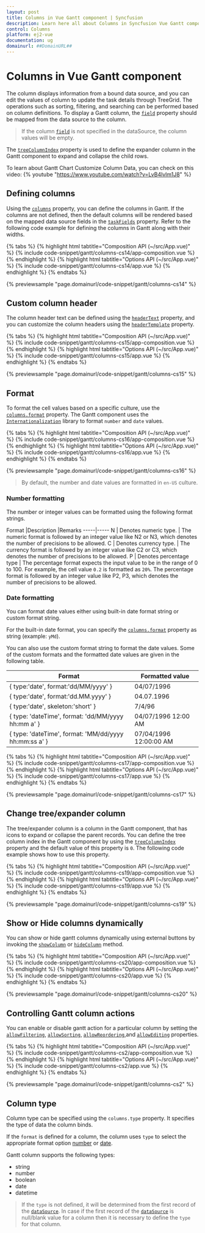 ```yaml
---
layout: post
title: Columns in Vue Gantt component | Syncfusion
description: Learn here all about Columns in Syncfusion Vue Gantt component of Syncfusion Essential JS 2 and more.
control: Columns 
platform: ej2-vue
documentation: ug
domainurl: ##DomainURL##
---
```


# Columns in Vue Gantt component

The column displays information from a bound data source, and you can edit the values of column to update the task details through TreeGrid. The operations such as sorting, filtering, and searching can be performed based on column definitions. To display a Gantt column, the [`field`](https://ej2.syncfusion.com/vue/documentation/api/gantt/column/#field) property should be mapped from the data source to the column.

> If the column [`field`](https://ej2.syncfusion.com/vue/documentation/api/gantt/column/#field) is not specified in the dataSource, the column values will be empty.

The [`treeColumnIndex`](https://ej2.syncfusion.com/vue/documentation/api/gantt/#treecolumnindex) property is used to define the expander column in the Gantt component to expand and collapse the child rows.

To learn about Gantt Chart Customize Column Data, you can check on this video:
{% youtube "https://www.youtube.com/watch?v=LvB4lvlm1J8" %}

## Defining columns

Using the [`columns`](https://ej2.syncfusion.com/vue/documentation/api/gantt/#columns) property, you can define the columns in Gantt. If the columns are not defined, then the default columns will be rendered based on the mapped data source fields in the [`taskFields`](https://ej2.syncfusion.com/vue/documentation/api/gantt/#taskfields) property. Refer to the following code example for defining the columns in Gantt along with their widths.

{% tabs %}
{% highlight html tabtitle="Composition API (~/src/App.vue)" %}
{% include code-snippet/gantt/columns-cs14/app-composition.vue %}
{% endhighlight %}
{% highlight html tabtitle="Options API (~/src/App.vue)" %}
{% include code-snippet/gantt/columns-cs14/app.vue %}
{% endhighlight %}
{% endtabs %}
        
{% previewsample "page.domainurl/code-snippet/gantt/columns-cs14" %}

## Custom column header

The column header text can be defined using the [`headerText`](https://ej2.syncfusion.com/vue/documentation/api/gantt/column/#headertext) property, and you can customize the column headers using the [`headerTemplate`](https://ej2.syncfusion.com/vue/documentation/api/gantt/column/#headertemplate) property.

{% tabs %}
{% highlight html tabtitle="Composition API (~/src/App.vue)" %}
{% include code-snippet/gantt/columns-cs15/app-composition.vue %}
{% endhighlight %}
{% highlight html tabtitle="Options API (~/src/App.vue)" %}
{% include code-snippet/gantt/columns-cs15/app.vue %}
{% endhighlight %}
{% endtabs %}
        
{% previewsample "page.domainurl/code-snippet/gantt/columns-cs15" %}

## Format

To format the cell values based on a specific culture, use the [`columns.format`](https://ej2.syncfusion.com/vue/documentation/api/gantt/column/#format) property. The Gantt component uses the [`Internationalization`](../../common/internationalization/) library to format `number` and `date` values.

{% tabs %}
{% highlight html tabtitle="Composition API (~/src/App.vue)" %}
{% include code-snippet/gantt/columns-cs16/app-composition.vue %}
{% endhighlight %}
{% highlight html tabtitle="Options API (~/src/App.vue)" %}
{% include code-snippet/gantt/columns-cs16/app.vue %}
{% endhighlight %}
{% endtabs %}
        
{% previewsample "page.domainurl/code-snippet/gantt/columns-cs16" %}

> By default, the number and date values are formatted in `en-US` culture.

### Number formatting

The number or integer values can be formatted using the following format strings.

Format |Description |Remarks
-----|-----
N | Denotes numeric type. | The numeric format is followed by an integer value like N2 or N3, which denotes the number of precisions to be allowed.
C | Denotes currency type. | The currency format is followed by an integer value like C2 or C3, which denotes the number of precisions to be allowed.
P | Denotes percentage type | The percentage format expects the input value to be in the range of 0 to 100. For example, the cell value `0.2` is formatted as `20%`. The percentage format is followed by an integer value like P2, P3, which denotes the number of precisions to be allowed.

### Date formatting

You can format date values either using built-in date format string or custom format string.

For the built-in date format, you can specify the [`columns.format`](https://ej2.syncfusion.com/vue/documentation/api/gantt/column/#format) property as string (example: `yMd`).

You can also use the custom format string to format the date values. Some of the custom formats and the formatted date values are given in the following table.

Format | Formatted value
-----|-----
{ type:'date', format:'dd/MM/yyyy' } | 04/07/1996
{ type:'date', format:'dd.MM.yyyy' } | 04.07.1996
{ type:'date', skeleton:'short' } | 7/4/96
{ type: 'dateTime', format: 'dd/MM/yyyy hh:mm a' } | 04/07/1996 12:00 AM
{ type: 'dateTime', format: 'MM/dd/yyyy hh:mm:ss a' } | 07/04/1996 12:00:00 AM

{% tabs %}
{% highlight html tabtitle="Composition API (~/src/App.vue)" %}
{% include code-snippet/gantt/columns-cs17/app-composition.vue %}
{% endhighlight %}
{% highlight html tabtitle="Options API (~/src/App.vue)" %}
{% include code-snippet/gantt/columns-cs17/app.vue %}
{% endhighlight %}
{% endtabs %}
        
{% previewsample "page.domainurl/code-snippet/gantt/columns-cs17" %}

## Change tree/expander column

The tree/expander column is a column in the Gantt component, that has icons to expand or collapse the parent records. You can define the tree column index in the Gantt component by using the [`treeColumnIndex`](https://ej2.syncfusion.com/vue/documentation/api/gantt/#treecolumnindex) property and the default value of this property is `0`. The following code example shows how to use this property.

{% tabs %}
{% highlight html tabtitle="Composition API (~/src/App.vue)" %}
{% include code-snippet/gantt/columns-cs19/app-composition.vue %}
{% endhighlight %}
{% highlight html tabtitle="Options API (~/src/App.vue)" %}
{% include code-snippet/gantt/columns-cs19/app.vue %}
{% endhighlight %}
{% endtabs %}
        
{% previewsample "page.domainurl/code-snippet/gantt/columns-cs19" %}

## Show or Hide columns dynamically

You can show or hide gantt columns dynamically using external buttons by invoking the [`showColumn`](https://ej2.syncfusion.com/vue/documentation/api/gantt/#showcolumn) or [`hideColumn`](https://ej2.syncfusion.com/vue/documentation/api/gantt/#hidecolumn) method.

{% tabs %}
{% highlight html tabtitle="Composition API (~/src/App.vue)" %}
{% include code-snippet/gantt/columns-cs20/app-composition.vue %}
{% endhighlight %}
{% highlight html tabtitle="Options API (~/src/App.vue)" %}
{% include code-snippet/gantt/columns-cs20/app.vue %}
{% endhighlight %}
{% endtabs %}
        
{% previewsample "page.domainurl/code-snippet/gantt/columns-cs20" %}

## Controlling Gantt column actions

You can enable or disable gantt action for a particular column by setting the [`allowFiltering`](https://ej2.syncfusion.com/vue/documentation/api/gantt/#allowfiltering), [`allowSorting`](https://ej2.syncfusion.com/vue/documentation/api/gantt/#allowsorting), [`allowReordering`](https://ej2.syncfusion.com/vue/documentation/api/gantt/#allowreordering),and [`allowEditing`](https://ej2.syncfusion.com/vue/documentation/api/gantt/#editsettings) properties.

{% tabs %}
{% highlight html tabtitle="Composition API (~/src/App.vue)" %}
{% include code-snippet/gantt/columns-cs2/app-composition.vue %}
{% endhighlight %}
{% highlight html tabtitle="Options API (~/src/App.vue)" %}
{% include code-snippet/gantt/columns-cs2/app.vue %}
{% endhighlight %}
{% endtabs %}
        
{% previewsample "page.domainurl/code-snippet/gantt/columns-cs2" %}

## Column type

Column type can be specified using the `columns.type` property. It specifies the type of data the column binds.

If the `format` is defined for a column, the column uses `type` to select the appropriate format option [number](https://ej2.syncfusion.com/vue/documentation/common/internationalization/#number-formatting) or [date](https://ej2.syncfusion.com/vue/documentation/common/internationalization/#manipulating-datetime).

Gantt column supports the following types:
* string
* number
* boolean
* date
* datetime

> If the `type` is not defined, it will be determined from the first record of the [`dataSource`](https://ej2.syncfusion.com/vue/documentation/api/gantt/#datasource).
> In case if the first record of the [`dataSource`](https://ej2.syncfusion.com/vue/documentation/api/gantt/#datasource) is null/blank value for a column then it is necessary to define the `type` for that column.